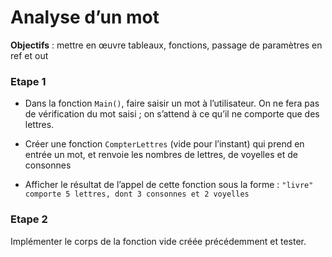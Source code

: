 # Analyse d’un mot

**Objectifs** : mettre en œuvre tableaux, fonctions, passage de
paramètres en ref et out

### Etape 1

-  Dans la fonction `Main()`, faire saisir un mot à l’utilisateur. On ne
   fera pas de vérification du mot saisi ; on s’attend à ce qu’il ne
   comporte que des lettres.

-  Créer une fonction `CompterLettres` (vide pour l’instant) qui prend en
   entrée un mot, et renvoie les nombres de lettres, de voyelles et de consonnes

-  Afficher le résultat de l’appel de cette fonction sous la forme :
   `"livre" comporte 5 lettres, dont 3 consonnes et 2 voyelles`

### Etape 2
Implémenter le corps de la fonction vide créée précédemment et tester.